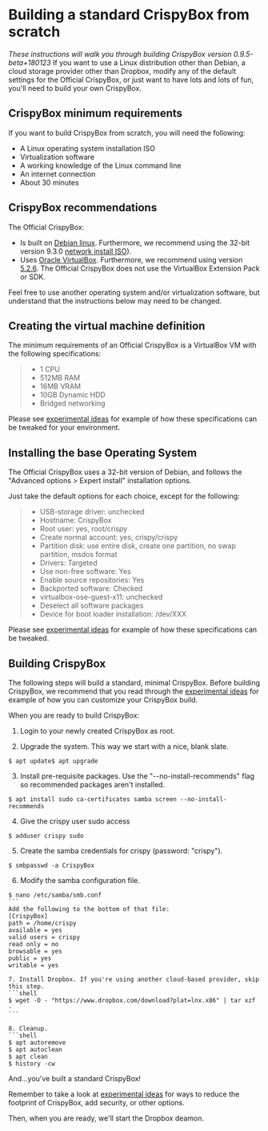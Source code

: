# Building a standard CrispyBox from scratch
*These instructions will walk you through building CrispyBox version 0.9.5-beta+180123*
If you want to use a Linux distribution other than Debian, a cloud storage provider other than Dropbox, modify any of the default settings for the Official CrispyBox, or just want to have lots and lots of fun, you'll need to build your own CrispyBox.

## CrispyBox minimum requirements
If you want to build CrispyBox from scratch, you will need the following:
* A Linux operating system installation ISO
* Virtualization software
* A working knowledge of the Linux command line
* An internet connection
* About 30 minutes

## CrispyBox recommendations
The Official CrispyBox:
* Is built on [Debian linux](https://www.debian.org). Furthermore, we recommend using the 32-bit version 9.3.0 [network install ISO](https://www.debian.org/CD/netinst/)).
* Uses [Oracle VirtualBox](https://www.virtualbox.org/). Furthermore, we recommend using version [5.2.6](http://download.virtualbox.org/virtualbox/5.2.6/). The Official CrispyBox does not use the VirtualBox Extension Pack or SDK.

Feel free to use another operating system and/or virtualization software, but understand that the instructions below may need to be changed. 

## Creating the virtual machine definition
The minimum requirements of an Official CrispyBox is a VirtualBox VM with the following specifications:
> * 1 CPU
> * 512MB RAM
> * 16MB VRAM
> * 10GB Dynamic HDD
> * Bridged networking

Please see [experimental ideas](https://github.com/APrettyCoolProgram/CrispyBox/blob/master/Experimental_ideas.md) for example of how these specifications can be tweaked for your environment. 

## Installing the base Operating System
The Official CrispyBox uses a 32-bit version of Debian, and follows the "Advanced options > Expert install" installation options.

Just take the default options for each choice, except for the following:
> * USB-storage driver: unchecked
> * Hostname: CrispyBox
> * Root user: yes, root/crispy
> * Create normal account: yes, crispy/crispy
> * Partition disk: use entire disk, create one partition, no swap partition, msdos format
> * Drivers: Targeted
> * Use non-free software: Yes
> * Enable source repositories: Yes
> * Backported software: Checked
> * virtualbox-ose-guest-x11: unchecked
> * Deselect all software packages
> * Device for boot loader installation: /dev/XXX

Please see [experimental ideas](https://github.com/APrettyCoolProgram/CrispyBox/blob/master/Experimental_ideas.md) for example of how these specifications can be tweaked. 

## Building CrispyBox
The following steps will build a standard, minimal CrispyBox. Before building CrispyBox, we recommend that you read through the [experimental ideas](https://github.com/APrettyCoolProgram/CrispyBox/blob/master/Experimental_ideas.md) for example of how you can customize your CrispyBox build.

When you are ready to build CrispyBox:
1. Login to your newly created CrispyBox as root.

2. Upgrade the system. This way we start with a nice, blank slate.
```shell
$ apt update$ apt upgrade
```

3. Install pre-requisite packages. Use the "--no-install-recommends" flag so recommended packages aren't installed.
```shell
$ apt install sudo ca-certificates samba screen --no-install-recommends
```

4. Give the crispy user sudo access
```shell
$ adduser crispy sudo
```

5. Create the samba credentials for crispy (password: "crispy").
```shell
$ smbpasswd -a CrispyBox
``` 

6. Modify the samba configuration file.
```shell
$ nano /etc/samba/smb.conf
``` 
Add the following to the bottom of that file:
[CrispyBox]
path = /home/crispy
available = yes
valid users = crispy
read only = no
browsable = yes
public = yes
writable = yes

7. Install Dropbox. If you're using another cloud-based provider, skip this step.
```shell
$ wget -O - "https://www.dropbox.com/download?plat=lnx.x86" | tar xzf -
``` 

8. Cleanup.
```shell
$ apt autoremove
$ apt autoclean
$ apt clean
$ history -cw
```
And...you've built a standard CrispyBox!

Remember to take a look at [experimental ideas](https://github.com/APrettyCoolProgram/CrispyBox/blob/master/Experimental_ideas.md) for ways to reduce the footprint of CrispyBox, add security, or other options.

Then, when you are ready, we'll start the Dropbox deamon.



